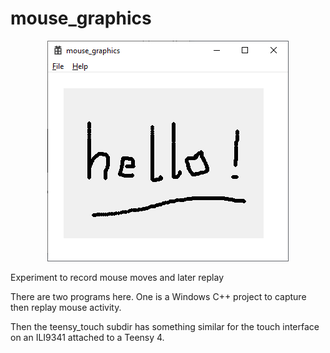 # mouse_graphics
<p align="center">
  <img width="386" height="353" src="mouse.png">
</p>
Experiment to record mouse moves and later replay

There are two programs here. One is a Windows C++
project to capture then replay mouse activity. 

Then the teensy_touch subdir has something similar
for the touch interface on an ILI9341 attached to
a Teensy 4.
